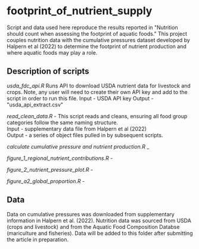 # footprint_of_nutrient_supply
Script and data used here reproduce the results reported in "Nutrition should count when assessing the footprint of aquatic foods." This project couples nutrition data with the cumulative pressures dataset developed by Halpern et al (2022) to determine the footprint of nutrient production and where aquatic foods may play a role. 

## Description of scripts 

*usda_fdc_api.R*
Runs API to download USDA nutrient data for livestock and crops. Note, any user will need to create their own API key and add to the script in order to run this file. 
Input - USDA API key
Output - "usda_api_extract.csv"

*read_clean_data.R* - 
This script reads and cleans, ensuring all food group categories follow the same naming structure. </br>
Input - supplementary data file from Halpern et al (2022)</br>
Output - a series of object files pulled in by subsequent scripts.</br>

*calculate cumulative pressure and nutrient production.R* _

*figure_1_regional_nutrient_contributions.R* -

*figure_2_nutrient_pressure_plot.R* - 

*figure_a2_global_proportion.R* - 

## Data
Data on cumulative pressures was downloaded from supplementary information in Halpern et al. (2022). Nutrition data was sourced from USDA (crops and livestock) and from the Aquatic Food Composition Databse (mariculture and fisheries). Data will be added to this folder after submitting the article in preparation. 